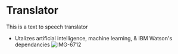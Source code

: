 # Translator
This is a text to speech translator
- Utalizes artificial intelligence, machine learning, & IBM Watson's dependancies
![IMG-6712](https://user-images.githubusercontent.com/125621321/223316751-536f45f6-f605-40be-b0fb-05f2763728e0.jpg)
